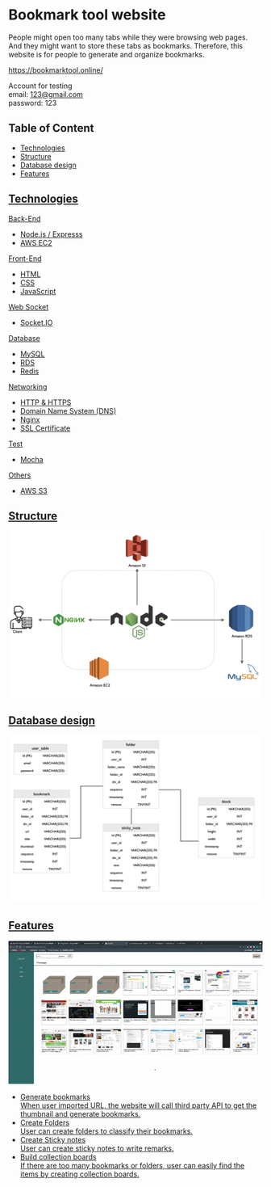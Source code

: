 # Bookmark tool website

People might open too many tabs while they were browsing web pages. And they might want to store these tabs as bookmarks.
Therefore, this website is for people to generate and organize bookmarks.

https://bookmarktool.online/

Account for testing<br>
email: 123@gmail.com<br>
password: 123

## Table of Content 

<ul>
  <li><a href= #technologie>Technologies</li>
  <li><a href= #structures>Structure</li>
  <li><a href= #database>Database design</li>
  <li><a href= #feature>Features</li>
</ul>

## <div id="technologie">Technologies</div>

Back-End

<ul>
  <li>Node.js / Expresss</li>
  <li>AWS EC2</li>
</ul>

Front-End

<ul>
  <li>HTML</li>
  <li>CSS</li>
  <li>JavaScript</li>
</ul>

Web Socket

<ul>
  <li>Socket.IO</li>
</ul>

Database

<ul>
  <li>MySQL</li>
  <li>RDS</li>
  <li>Redis</li>
</ul>

Networking

<ul>
  <li>HTTP & HTTPS</li>
  <li>Domain Name System (DNS)</li>
  <li>Nginx</li>
  <li>SSL Certificate</li>
</ul>

Test

<ul>
  <li>Mocha</li>
</ul>

Others

<ul>
  <li>AWS S3</li>
</ul>

## <div id="structures">Structure</div>

![image](readme/structure.png)

## <div id="database">Database design</div>

![image](readme/database.png)

## <div id="feature">Features</div>

![image](readme/intro.gif)

<ul>
  <li>Generate bookmarks</li>
  When user imported URL, the website will call third party API to get the thumbnail and generate bookmarks.
  <li>Create Folders</li>
  User can create folders to classify their bookmarks.
  <li>Create Sticky notes</li>
  User can create sticky notes to write remarks.
  <li>Build collection boards</li>
  If there are too many bookmarks or folders, user can easily find the items by creating collection boards.
</ul>






